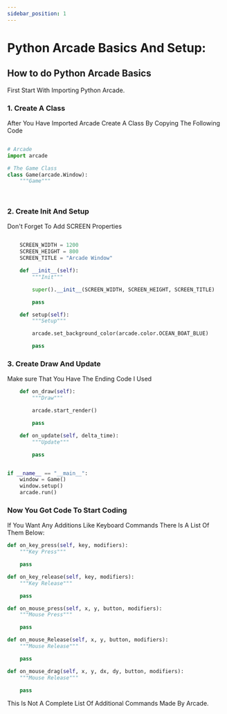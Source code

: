 ```yaml
---
sidebar_position: 1
---
```


# Python Arcade Basics And Setup:

## How to do Python Arcade Basics
First Start With Importing Python Arcade.

### 1. Create A Class
After You Have Imported Arcade Create A Class By Copying The Following Code
```py title="Class Setup"

# Arcade
import arcade

# The Game Class
class Game(arcade.Window):
    """Game"""

    
```

### 2. Create Init And Setup
Don't Forget To Add SCREEN Properties
```py title="Class Setup"

    SCREEN_WIDTH = 1200
    SCREEN_HEIGHT = 800
    SCREEN_TITLE = "Arcade Window"

    def __init__(self):
        """Init"""

        super().__init__(SCREEN_WIDTH, SCREEN_HEIGHT, SCREEN_TITLE)

        pass

    def setup(self):
        """Setup"""

        arcade.set_background_color(arcade.color.OCEAN_BOAT_BLUE)

        pass

```

### 3. Create Draw And Update
Make sure That You Have The Ending Code I Used
```py title="Draw And Update"
    def on_draw(self):
        """Draw"""

        arcade.start_render()

        pass

    def on_update(self, delta_time):
        """Update"""

        pass


if __name__ == "__main__":
    window = Game()
    window.setup()
    arcade.run()


```

### Now You Got Code To Start Coding
If You Want Any Additions Like Keyboard Commands There Is A List Of Them Below:

```py title="Key Press"
def on_key_press(self, key, modifiers):
    """Key Press"""

    pass
```

```py title="Key Release"
def on_key_release(self, key, modifiers):
    """Key Release"""

    pass
```

```py title="Mouse Press"
def on_mouse_press(self, x, y, button, modifiers):
    """Mouse Press"""

    pass
```

```py title="Mouse Release"
def on_mouse_Release(self, x, y, button, modifiers):
    """Mouse Release"""

    pass
```

```py title="Mouse Drag"
def on_mouse_drag(self, x, y, dx, dy, button, modifiers):
    """Mouse Release"""

    pass
```

This Is Not A Complete List Of Additional Commands Made By Arcade.
